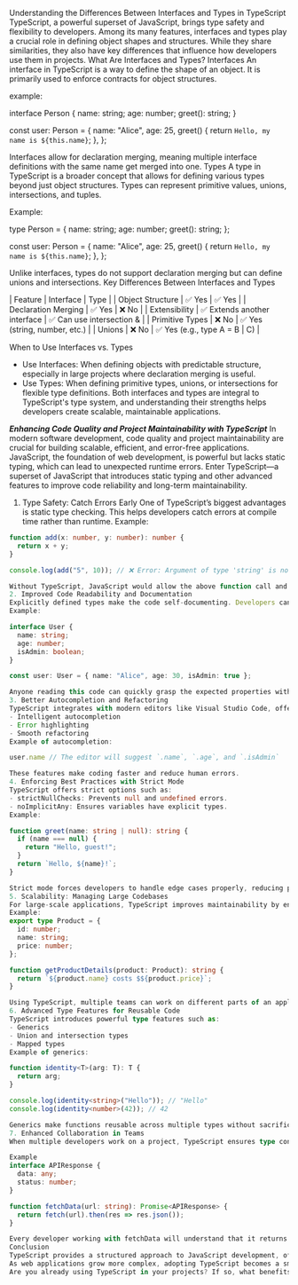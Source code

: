 Understanding the Differences Between Interfaces and Types in TypeScript
TypeScript, a powerful superset of JavaScript, brings type safety and flexibility to developers. Among its many features, interfaces and types play a crucial role in defining object shapes and structures. While they share similarities, they also have key differences that influence how developers use them in projects.
What Are Interfaces and Types?
Interfaces
An interface in TypeScript is a way to define the shape of an object. It is primarily used to enforce contracts for object structures.

example:

interface Person {
  name: string;
  age: number;
  greet(): string;
}

const user: Person = {
  name: "Alice",
  age: 25,
  greet() {
    return `Hello, my name is ${this.name}`;
  },
};


Interfaces allow for declaration merging, meaning multiple interface definitions with the same name get merged into one.
Types
A type in TypeScript is a broader concept that allows for defining various types beyond just object structures. Types can represent primitive values, unions, intersections, and tuples.

Example:

type Person = {
  name: string;
  age: number;
  greet(): string;
};

const user: Person = {
  name: "Alice",
  age: 25,
  greet() {
    return `Hello, my name is ${this.name}`;
  },
};


Unlike interfaces, types do not support declaration merging but can define unions and intersections.
Key Differences Between Interfaces and Types

| Feature | Interface | Type | 
| Object Structure | ✅ Yes | ✅ Yes | 
| Declaration Merging | ✅ Yes | ❌ No | 
| Extensibility | ✅ Extends another interface | ✅ Can use intersection & | 
| Primitive Types | ❌ No | ✅ Yes (string, number, etc.) | 
| Unions | ❌ No | ✅ Yes (e.g., type A = B | C) | 


When to Use Interfaces vs. Types
- Use Interfaces: When defining objects with predictable structure, especially in large projects where declaration merging is useful.
- Use Types: When defining primitive types, unions, or intersections for flexible type definitions.
Both interfaces and types are integral to TypeScript's type system, and understanding their strengths helps developers create scalable, maintainable applications.



***Enhancing Code Quality and Project Maintainability with TypeScript***
In modern software development, code quality and project maintainability are crucial for building scalable, efficient, and error-free applications. JavaScript, the foundation of web development, is powerful but lacks static typing, which can lead to unexpected runtime errors. Enter TypeScript—a superset of JavaScript that introduces static typing and other advanced features to improve code reliability and long-term maintainability.
1. Type Safety: Catch Errors Early
One of TypeScript’s biggest advantages is static type checking. This helps developers catch errors at compile time rather than runtime.
Example:

```ts
function add(x: number, y: number): number {
  return x + y;
}

console.log(add("5", 10)); // ❌ Error: Argument of type 'string' is not assignable to type 'number'.```

Without TypeScript, JavaScript would allow the above function call and throw an error only when executed. TypeScript prevents this before execution, reducing debugging time and ensuring correctness.
2. Improved Code Readability and Documentation
Explicitly defined types make the code self-documenting. Developers can understand function inputs, outputs, and object structures easily.
Example:

interface User {
  name: string;
  age: number;
  isAdmin: boolean;
}

const user: User = { name: "Alice", age: 30, isAdmin: true };

Anyone reading this code can quickly grasp the expected properties without referring to external documentation.
3. Better Autocompletion and Refactoring
TypeScript integrates with modern editors like Visual Studio Code, offering:
- Intelligent autocompletion
- Error highlighting
- Smooth refactoring
Example of autocompletion:

user.name // The editor will suggest `.name`, `.age`, and `.isAdmin`

These features make coding faster and reduce human errors.
4. Enforcing Best Practices with Strict Mode
TypeScript offers strict options such as:
- strictNullChecks: Prevents null and undefined errors.
- noImplicitAny: Ensures variables have explicit types.
Example:

function greet(name: string | null): string {
  if (name === null) {
    return "Hello, guest!";
  }
  return `Hello, ${name}!`;
}

Strict mode forces developers to handle edge cases properly, reducing potential bugs.
5. Scalability: Managing Large Codebases
For large-scale applications, TypeScript improves maintainability by ensuring consistent types across modules.
Example:
export type Product = {
  id: number;
  name: string;
  price: number;
};

function getProductDetails(product: Product): string {
  return `${product.name} costs $${product.price}`;
}

Using TypeScript, multiple teams can work on different parts of an application while ensuring type consistency.
6. Advanced Type Features for Reusable Code
TypeScript introduces powerful type features such as:
- Generics
- Union and intersection types
- Mapped types
Example of generics:

function identity<T>(arg: T): T {
  return arg;
}

console.log(identity<string>("Hello")); // "Hello"
console.log(identity<number>(42)); // 42

Generics make functions reusable across multiple types without sacrificing type safety.
7. Enhanced Collaboration in Teams
When multiple developers work on a project, TypeScript ensures type contracts across modules. This prevents unintended errors and improves onboarding for new developers.

Example
interface APIResponse {
  data: any;
  status: number;
}

function fetchData(url: string): Promise<APIResponse> {
  return fetch(url).then(res => res.json());
}

Every developer working with fetchData will understand that it returns APIResponse, reducing ambiguity.
Conclusion
TypeScript provides a structured approach to JavaScript development, offering type safety, scalability, better tooling, and enhanced collaboration. By enforcing type consistency, catching errors early, and improving code readability, TypeScript leads to higher code quality and project maintainability.
As web applications grow more complex, adopting TypeScript becomes a smart investment in building robust and sustainable software. 🚀
Are you already using TypeScript in your projects? If so, what benefits have you experienced?



